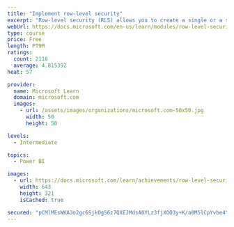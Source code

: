 ```yaml
---
title: "Implement row-level security"
excerpt: "Row-level security (RLS) allows you to create a single or a set of reports that targets data for a specific user. In this module, you will learn how to implement RLS by using either a static or dynamic method and how Microsoft Power BI simplifies testing RLS in Power BI Desktop and Power BI service."
webUrl: https://docs.microsoft.com/en-us/learn/modules/row-level-security-power-bi/
type: course
price: Free
length: PT9M
ratings:
  count: 2118
  average: 4.815392
heat: 57

provider:
  name: Microsoft Learn
  domain: microsoft.com
  images:
    - url: /assets/images/organizations/microsoft.com-50x50.jpg
      width: 50
      height: 50

levels:
  - Intermediate

topics:
  - Power BI

images:
  - url: https://docs.microsoft.com/learn/achievements/row-level-security-power-bi-social.png
    width: 643
    height: 321
    isCached: true

secured: "pCMlMEsWKA3o2gc6SjkOgS6z7QXEJMdsA0YLz3fjXOO3y+K/a0M5lCpYvbe4YYnW/iPNSS2y8CGJN/tHyylWgXkfjnLcCUYuNxuSq1w1xRPnLrf78Ckkesd+Hi4b0uwVnYYFtD0kLQTU2DrORNT7kkMKcYvi7gEziQ5imc+/U8QBP2HsgC62appYRxsLWHQQeheQxSZJNf5/+YUyeWaoWKgYyIIkYEc2k8xB7fIzMo6sbE5TCgV8TlrInlMRUM28khW3dCSmnebyGRuGBFujudyq0gR6986X3yYVFqm610v+6OgzW9NFu2wzOqr9OU9hYbLduk8xPVhlfZpevnOlll/sj4Obsgvbb50mydWv/vvk65oTNOcjQna6NFa3qCLShOsOqe1yUBdr+BPCrSfpfIrfKQkuxrCZYKzmO7wiJhE=;27dmxRSJwP9Ud9fH8R1NEw=="
---
```


